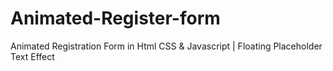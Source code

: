 # Animated-Register-form
Animated Registration Form in Html CSS &amp; Javascript | Floating Placeholder Text Effect

